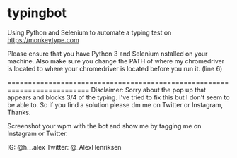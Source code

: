# typingbot
Using Python and Selenium to automate a typing test on https://monkeytype.com

Please ensure that you have Python 3 and Selenium nstalled on your machine.
Also make sure you change the PATH of where my chromedriver is located to where your chromedriver is located before you run it. (line 6)

==========================================================================
Disclaimer: Sorry about the pop up that appears and blocks 3/4 of the typing. I've tried to fix this but I don't seem to be able to. So if you find a solution please dm me on Twitter or Instagram, Thanks.

Screenshot your wpm with the bot and show me by tagging me on Instagram or Twitter.

IG: @h._.alex
Twitter: @_AlexHenriksen
